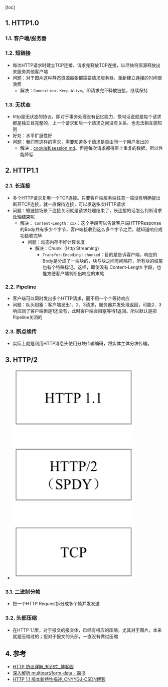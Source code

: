 [toc]


## 1. HTTP1.0

### 1.1. 客户端/服务器

### 1.2. 短链接

- 每次HTTP请求时建立TCP连接、请求完释放TCP连接，以尽快将资源释放出来服务其他客户端
- 问题：对于图片这种静态资源每张都需要请求服务器，重新建立连接的时间很浪费
    - 解决：`Connection：Keep-Alive`。即请求完不释放链接，继续保持

### 1.3. 无状态

- http是无状态的协议，即对于事务处理没有记忆能力，换句话说就是每个请求都是独立且完整的，上一个请求和后一个请求之间没有关系，也无法相互感知到
- 好处：水平扩展性好
- 问题：我们有这样的需求，需要知道多个请求是否由同一个用户发出的
    - 解决：[cookie和session.md](cookie和session.md)。但是每次请求都得带上重复的数据，所以性能降低




## 2. HTTP1.1
### 2.1. 长连接
- 多个HTTP请求复用一个TCP连接。只要客户端服务端任意一端没有明确提出断开TCP连接，就一直保持连接，可以发送多次HTTP请求
- 问题：短链接场景下连接关闭就是请求处理结束了，长连接的话怎么判断请求处理结束呢
    - 解决： `Content-Length：xxx`：这个字段可以告诉客户端HTTPResponse的Body共有多少个字节，客户端接收到这么多个字节之后，就知道响应成功接收完毕
        - 问题：动态内存不好计算长度
            - 解决：Chunk（Http Streaming）
                - `Transfer-Encoding：chunked`：目的是告诉客户端，响应的Body是分成了一块块的，块与块之间有间隔符，所有块的结尾也有个特殊标记。这样，即使没有 Content-Length 字段，也能方便客户端判断出响应的末尾
### 2.2. Pipeline
- 客户端可以同时发出多个HTTP请求，而不用一个个等待响应
- 问题：队头阻塞：客户端发出1、2、3请求，服务器并发处理返回，可能2、3响应回了客户端但是1还没有，此时客户端会阻塞等待1返回。所以默认是把Pipeline关闭的
### 2.3. 断点续传
- 实际上就是利用HTTP消息头使用分块传输编码，将实体主体分块传输。

## 3. HTTP/2
- ![](https://raw.githubusercontent.com/TDoct/images/master/1628931966_20210814165927687_30363.png)
### 3.1. 二进制分帧
- 把一个HTTP Request拆分成多个帧并发发送
### 3.2. 头部压缩
- 在HTTP 1.1里，对于报文的报文体，已经有相应的压缩，尤其对于图片，本来就是压缩过的；但对于报文的头部，一直没有做过压缩


## 4. 参考

- [HTTP 协议详解\_知识库\_博客园](https://kb.cnblogs.com/page/130970/)
- [深入解析 multipart/form\-data \- 简书](https://www.jianshu.com/p/29e38bcc8a1d)
- [HTTP 1\.1 版本新特性描述\_CNYYGJ\-CSDN博客](https://blog.csdn.net/CNYYGJ/article/details/53466059)

